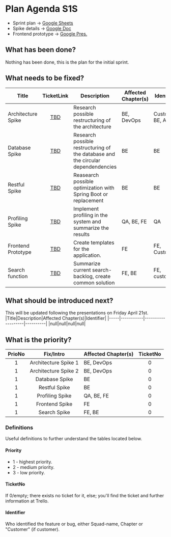 # Plan Agenda S1S
- Sprint plan -> [Google Sheets](https://docs.google.com/spreadsheets/d/109tNRiRW9tyxdab9B4ap0jj3ZXgl275GzOLMBALoqUw/edit?usp=sharing)
- Spike details -> [Google Doc](https://docs.google.com/document/d/1DLiyURMAam4Hb5CyXgGDpYfy9f4yDpsIcmzml7vVPis/edit?usp=sharing)
- Frontend prototype -> [Google Pres.](https://docs.google.com/presentation/d/1fxL4xPZJz-2F0jEbvsLIh5VCciM5xxQlX5eYVVOfkJU/edit?usp=sharing)


## What has been done?
Nothing has been done, this is the plan for the initial sprint.


## What needs to be fixed?
|Title|TicketLink|Description|Affected Chapter(s)|Identifier|
|-----|:------:|-----------|-------------------|----------|
|Architecture Spike|[TBD]()|Research possible restructuring of the architecture|BE, DevOps|Customer, BE, Arch|
|Database Spike|[TBD]()|Research possible restructuring of the database and the circular dependendencies|BE|BE|
|Restful Spike|[TBD]()|Reasearch possible optimization with Spring Boot or replacement|BE|BE|
|Profiling Spike|[TBD]()|Implement profiling in the system and summarize the results|QA, BE, FE|QA|
|Frontend Prototype|[TBD]()|Create templates for the application.|FE|FE, Customer|
|Search function|[TBD]()|Summarize current search-backlog, create common solution|FE, BE|FE, customer|

## What should be introduced next?
This will be updated following the presentations on Friday April 21st.
|Title|Description|Affected Chapter(s)|Identifier|
|-----|-----------|-------------------|----------|
|null|null|null|null|

## What is the priority?
|PrioNo|Fix/Intro|Affected Chapter(s)|TicketNo|
|:----:|:-------:|-------------------|:------:|
|1|Architecture Spike 1|BE, DevOps|0|
|1|Architecture Spike 2|BE, DevOps|0|
|1|Database Spike|BE|0|
|1|Restful Spike|BE|0|
|1|Profiling Spike|QA, BE, FE|0|
|1|Frontend Spike|FE|0|
|1|Search Spike|FE, BE|0|

### Definitions
Useful definitions to further understand the tables located below.
#### Priority
- 1 - highest priority.
- 2 - medium priority.
- 3 - low priority.

#### TicketNo
If 0/empty; there exists no ticket for it,
else; you'll find the ticket and further information at Trello.

#### Identifier
Who identified the feature or bug, either Squad-name, Chapter or "Customer" (if customer).
